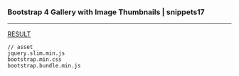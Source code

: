 ### Bootstrap 4 Gallery with Image Thumbnails | snippets17
---


[RESULT](  )

[]()
[]()
[]()




```
// asset
jquery.slim.min.js
bootstrap.min.css
bootstrap.bundle.min.js
```





```
```

